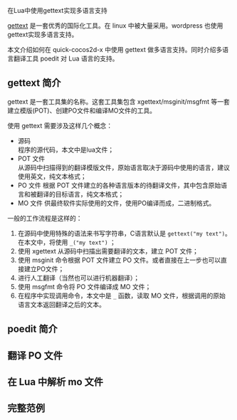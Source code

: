 在Lua中使用gettext实现多语言支持

[gettext][2] 是一套优秀的国际化工具。在 linux 中被大量采用。wordpress 也使用gettext实现多语言支持。

本文介绍如何在 quick-cocos2d-x 中使用 gettext 做多语言支持。同时介绍多语言翻译工具 poedit 对 Lua 语言的支持。<!--more-->

## gettext 简介

gettext 是一套工具集的名称。这套工具集包含 xgettext/msginit/msgfmt 等一套建立模版(POT)、创建PO文件和编译MO文件的工具。

使用 gettext 需要涉及这样几个概念：

* 源码  
程序的源代码，本文中是lua文件；
* POT 文件  
从源码中扫描得到的翻译模版文件，原始语言取决于源码中使用的语言，建议使用英文，纯文本格式；
* PO 文件
根据 POT 文件建立的各种语言版本的待翻译文件，其中包含原始语言和被翻译的目标语言，纯文本格式；
* MO 文件
供最终软件实际使用的文件，使用PO编译而成，二进制格式。

一般的工作流程是这样的：

1. 在源码中使用特殊的语法来书写字符串，C语言默认是 `gettext("my text")`。在本文中，将使用 `_("my text")` ；
1. 使用 xgettext 从源码中扫描出需要翻译的文本，建立 POT 文件；
1. 使用 msginit 命令根据 POT 文件建立 PO 文件。或者直接在上一步也可以直接建立PO文件；
1. 进行人工翻译（当然也可以进行机器翻译）；
1. 使用 msgfmt 命令将 PO 文件编译成 MO 文件；
1. 在程序中实现调用命令，本文中是 `_` 函数，读取 MO 文件，根据调用的原始语言文本返回翻译之后的文本。

## poedit 简介

## 翻译 PO 文件

## 在 Lua 中解析 mo 文件

## 完整范例

[1]: http://www.poedit.net
[2]: http://www.gnu.org/software/gettext/
[3]: http://www.gnu.org/software/gettext/manual/html_node/xgettext-Invocation.html#xgettext-Invocation

